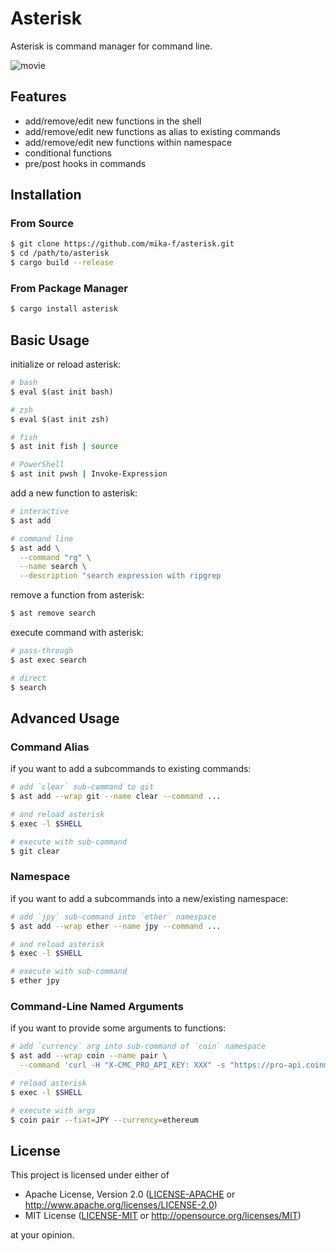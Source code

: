 # Asterisk

Asterisk is command manager for command line.

![movie](https://user-images.githubusercontent.com/10832834/158797649-6045a65c-5ffe-465c-baaf-06db52558e2c.gif)

## Features

- add/remove/edit new functions in the shell
- add/remove/edit new functions as alias to existing commands
- add/remove/edit new functions within namespace
- conditional functions
- pre/post hooks in commands

## Installation

### From Source

```bash
$ git clone https://github.com/mika-f/asterisk.git
$ cd /path/to/asterisk
$ cargo build --release
```

### From Package Manager

```bash
$ cargo install asterisk
```

## Basic Usage

initialize or reload asterisk:

```bash
# bash
$ eval $(ast init bash)

# zsh
$ eval $(ast init zsh)

# fish
$ ast init fish | source

# PowerShell
$ ast init pwsh | Invoke-Expression
```

add a new function to asterisk:

```bash
# interactive
$ ast add

# command line
$ ast add \
  --command "rg" \
  --name search \
  --description "search expression with ripgrep
```

remove a function from asterisk:

```bash
$ ast remove search
```

execute command with asterisk:

```bash
# pass-through
$ ast exec search

# direct
$ search
```


## Advanced Usage

### Command Alias

if you want to add a subcommands to existing commands:

```bash
# add `clear` sub-command to git
$ ast add --wrap git --name clear --command ...

# and reload asterisk
$ exec -l $SHELL

# execute with sub-command
$ git clear
```


### Namespace

if you want to add a subcommands into a new/existing namespace:

```bash
# add `jpy` sub-command into `ether` namespace
$ ast add --wrap ether --name jpy --command ...

# and reload asterisk
$ exec -l $SHELL

# execute with sub-command
$ ether jpy
```

### Command-Line Named Arguments

if you want to provide some arguments to functions:

```bash
# add `currency` arg into sub-command of `coin` namespace
$ ast add --wrap coin --name pair \
  --command 'curl -H "X-CMC_PRO_API_KEY: XXX" -s "https://pro-api.coinmarketcap.com/v1/cryptocurrency/quotes/latest?slug=${currency}&convert=${fiat}" | jq "[.data][][].quote.${fiat}.price"'

# reload asterisk
$ exec -l $SHELL

# execute with args
$ coin pair --fiat=JPY --currency=ethereum
```

## License

This project is licensed under either of

- Apache License, Version 2.0 ([LICENSE-APACHE](./LICENSE-APACHE) or http://www.apache.org/licenses/LICENSE-2.0)
- MIT License ([LICENSE-MIT](./LICENSE-MIT) or http://opensource.org/licenses/MIT)

at your opinion.
